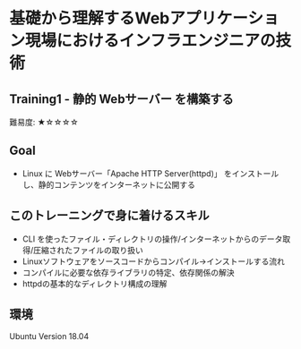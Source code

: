 # 基礎から理解するWebアプリケーション現場におけるインフラエンジニアの技術
## Training1 - 静的 Webサーバー を構築する
難易度: ★☆☆☆☆

## Goal
- Linux に Webサーバー「Apache HTTP Server(httpd)」 をインストールし、静的コンテンツをインターネットに公開する

## このトレーニングで身に着けるスキル
- CLI を使ったファイル・ディレクトリの操作/インターネットからのデータ取得/圧縮されたファイルの取り扱い
- Linuxソフトウェアをソースコードからコンパイル→インストールする流れ
- コンパイルに必要な依存ライブラリの特定、依存関係の解決
- httpdの基本的なディレクトリ構成の理解

## 環境
Ubuntu Version 18.04
